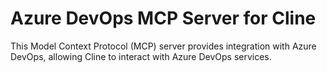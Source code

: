 # Azure DevOps MCP Server for Cline

This Model Context Protocol (MCP) server provides integration with Azure DevOps, allowing Cline to interact with Azure DevOps services.